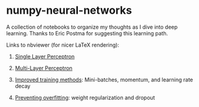 # numpy-neural-networks
A collection of notebooks to organize my thoughts as I dive into deep learning. Thanks to Eric Postma for suggesting this learning path.

Links to nbviewer (for nicer LaTeX rendering):

1. [Single Layer Perceptron](https://nbviewer.jupyter.org/github/JohnPaton/numpy-neural-networks/blob/master/01-single-layer-perceptron.ipynb)

2. [Multi-Layer Perceptron](https://nbviewer.jupyter.org/github/JohnPaton/numpy-neural-networks/blob/master/02-multi-layer-perceptron.ipynb)

3. [Improved training methods](https://nbviewer.jupyter.org/github/JohnPaton/numpy-neural-networks/blob/master/03-better-training.ipynb): Mini-batches, momentum, and learning rate decay

4. [Preventing overfitting](https://nbviewer.jupyter.org/github/JohnPaton/numpy-neural-networks/blob/master/04-regularization-dropout.ipynb): weight regularization and dropout
